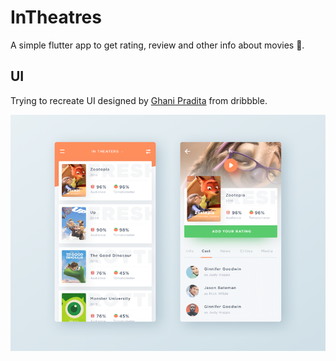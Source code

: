 # InTheatres
A simple flutter app to get rating, review and other info about movies 🎥.

## UI
Trying to recreate UI designed by <a href="https://dribbble.com/shots/2784573-Rottentomatoes-App-Concept">Ghani Pradita</a> from dribbble.

<img src="movie_review.png"/>

